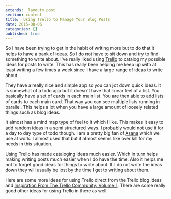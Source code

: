 ```yaml
---
extends: _layouts.post
section: content
title:  Using Trello to Manage Your Blog Posts
date: 2015-08-06
categories: []
published: true
---
```


So I have been trying to get in the habit of writing more but to do that it helps to have a bank of ideas. So I do not have to sit down and try to find something to write about. I've really liked using [Trello](https://trello.com) to catalog my possible ideas for posts to write. This has really been helping me keep up with at least writing a few times a week since I have a large range of ideas to write about.

They have a really nice and simple app so you can jot down quick ideas. It is somewhat of a todo app but it doesn't have that linear feel of a list. You basically have a set of cards in each main list. You are then able to add lists of cards to each main card. That way you can see multiple lists running in parallel. This helps a lot when you have a large amount of loosely related things such as blog ideas.

It almost has a mind map type of feel to it which I like. This makes it easy to add random ideas in a semi structured ways. I probably would not use it for a day to day type of todo though. I am a pretty big fan of [Asana](https://asana.com) which we use at work. I almost used that but it almost seems like over kill for my needs in this situation.

Using Trello has made cataloging ideas much easier. Which in turn helps making writing posts much easier when I do have the time. Also it helps me not to forget good ideas for things to write about. If I do not write the ideas down they will usually be lost by the time I get to writing about them.

Here are some more ideas for using Trello direct from the Trello blog  Ideas and [Inspiration From The Trello Community: Volume 1](http://blog.trello.com/community-perspectives-vol-1/). There are some really good other ideas for using Trello in there as well.
